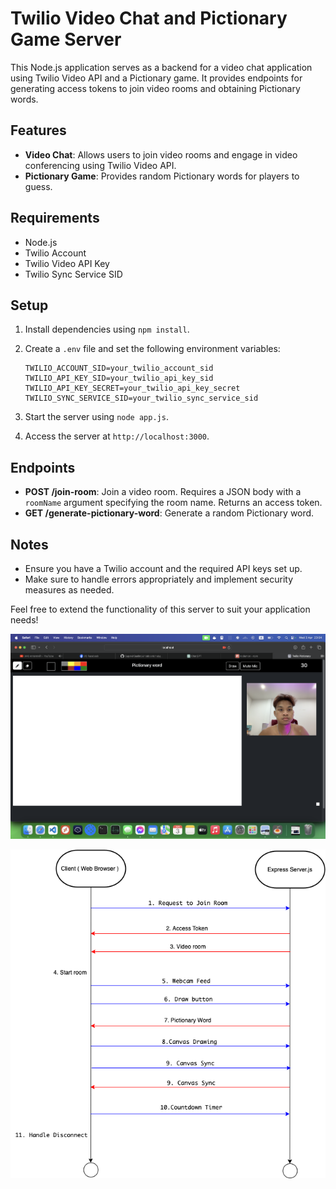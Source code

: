 # Twilio Video Chat and Pictionary Game Server

This Node.js application serves as a backend for a video chat application using Twilio Video API and a Pictionary game. It provides endpoints for generating access tokens to join video rooms and obtaining Pictionary words.

## Features

- **Video Chat**: Allows users to join video rooms and engage in video conferencing using Twilio Video API.
- **Pictionary Game**: Provides random Pictionary words for players to guess.

## Requirements

- Node.js
- Twilio Account
- Twilio Video API Key
- Twilio Sync Service SID

## Setup

1. Install dependencies using `npm install`.
2. Create a `.env` file and set the following environment variables:

   ```
   TWILIO_ACCOUNT_SID=your_twilio_account_sid
   TWILIO_API_KEY_SID=your_twilio_api_key_sid
   TWILIO_API_KEY_SECRET=your_twilio_api_key_secret
   TWILIO_SYNC_SERVICE_SID=your_twilio_sync_service_sid
   ```

3. Start the server using `node app.js`.
4. Access the server at `http://localhost:3000`.

## Endpoints

- **POST /join-room**: Join a video room. Requires a JSON body with a `roomName` argument specifying the room name. Returns an access token.
- **GET /generate-pictionary-word**: Generate a random Pictionary word.

## Notes

- Ensure you have a Twilio account and the required API keys set up.
- Make sure to handle errors appropriately and implement security measures as needed.

Feel free to extend the functionality of this server to suit your application needs!


![alt text](public/1.png)


![alt text](diagram.png)